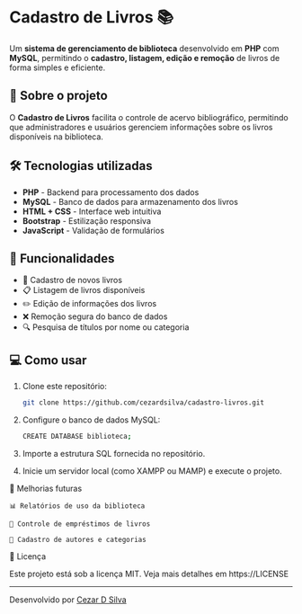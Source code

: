 # Cadastro de Livros 📚

Um **sistema de gerenciamento de biblioteca** desenvolvido em **PHP** com **MySQL**, permitindo o **cadastro, listagem, edição e remoção** de livros de forma simples e eficiente.

## 🚀 Sobre o projeto

O **Cadastro de Livros** facilita o controle de acervo bibliográfico, permitindo que administradores e usuários gerenciem informações sobre os livros disponíveis na biblioteca.

## 🛠 Tecnologias utilizadas

- **PHP** - Backend para processamento dos dados
- **MySQL** - Banco de dados para armazenamento dos livros
- **HTML + CSS** - Interface web intuitiva
- **Bootstrap** - Estilização responsiva
- **JavaScript** - Validação de formulários

## 📌 Funcionalidades

- 📝 Cadastro de novos livros
- 📋 Listagem de livros disponíveis
- ✏️ Edição de informações dos livros
- ❌ Remoção segura do banco de dados
- 🔍 Pesquisa de títulos por nome ou categoria

## 💻 Como usar

1. Clone este repositório:
   ```sh
   git clone https://github.com/cezardsilva/cadastro-livros.git

2. Configure o banco de dados MySQL:
   ```sh
   CREATE DATABASE biblioteca;

3. Importe a estrutura SQL fornecida no repositório.

4. Inicie um servidor local (como XAMPP ou MAMP) e execute o projeto.

📌 Melhorias futuras

    📊 Relatórios de uso da biblioteca

    🔐 Controle de empréstimos de livros

    📖 Cadastro de autores e categorias

📝 Licença

Este projeto está sob a licença MIT. Veja mais detalhes em https://LICENSE

---
Desenvolvido por [Cezar D Silva](https://github.com/cezardsilva)